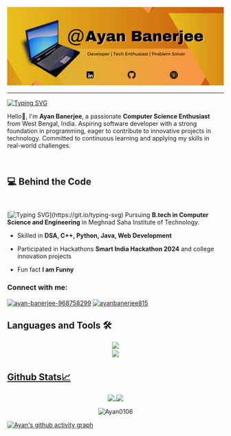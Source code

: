 <picture>
  <!-- dark theme -->
  <source media="(prefers-color-scheme: dark)" srcset="banner black new.png">
  <!-- light theme -->
  <source media="(prefers-color-scheme: light)" srcset="banner white.png">
  <img alt="banner" src="banner black new.png">
</picture>
<hr>

[![Typing SVG](https://readme-typing-svg.demolab.com?font=Press+Start+2P&size=25&pause=4000&color=54F715&width=800&height=60&lines=%24+sudo+introduce-me)](https://git.io/typing-svg)

Hello👋, I'm **Ayan Banerjee**, a passionate **Computer Science Enthusiast** from West Bengal, India. Aspiring software developer with a strong foundation in programming, eager to contribute to innovative projects in technology. Committed to continuous learning and applying my skills in real-world challenges.

<br>

## 💻 Behind the Code
<br>
<!--FFA500-->
<!--22d3ee-->

 [![Typing SVG](https://readme-typing-svg.demolab.com?font=Press+Start+2P&size=25&pause=1000&color=FFA500&width=1000&lines=Computer+Science+Enthusiast;Frontend+Developer;Passionate+Coder;Tech+Enthusiast;%26+Passionate+Canva+Visual+Designer;)](https://git.io/typing-svg)
Pursuing **B.tech in Computer Science and Engineering** in Meghnad Saha Institute of Technology.

- Skilled in **DSA, C++, Python, Java, Web Development**

- Participated in Hackathons **Smart India Hackathon 2024** and college innovation projects

- Fun fact **I am Funny**


<h3 align="left">Connect with me:</h3>
<p align="left">
<a href="https://linkedin.com/in/ayan-banerjee-968758299" target="blank"><img align="center" src="https://raw.githubusercontent.com/rahuldkjain/github-profile-readme-generator/master/src/images/icons/Social/linked-in-alt.svg" alt="ayan-banerjee-968758299" height="30" width="40" /></a>
<a href="https://instagram.com/ayanbanerjee815" target="blank"><img align="center" src="https://raw.githubusercontent.com/rahuldkjain/github-profile-readme-generator/master/src/images/icons/Social/instagram.svg" alt="ayanbanerjee815" height="30" width="40" /></a>
</p>

## Languages and Tools 🛠️

<a href="https://github.com/dampdigits#gh-dark-mode-only">
  <section align="center">
    <img src="https://skillicons.dev/icons?i=c,cpp,html,css,js,java,py,opencv,flask,mysql" />
    <br>
    <img src="https://skillicons.dev/icons?i=vscode,git,bash,powershell,ubuntu">
  </section>


## Github Stats📈

<!--Most used Languages-->
<p align="center">
  <a href="https://github.com/Ayan0106#gh-dark-mode-only">
    <img height=200 align="center" src="https://github-readme-stats.vercel.app/api?username=Ayan0106&show=reviews,discussions_started,discussions_answered,prs_merged,prs_merged_percentage,issues,contribs&rank_icon=github&show_icons=true&hide=reviews,discussions_answered,prs,prs_merged&theme=radical&hide_border=true#gh-dark-mode-only" />
  </a>
<a href="https://github.com/Ayan0106#gh-dark-mode-only">
  <img height=200 align="center" src="https://github-readme-stats.vercel.app/api/top-langs/?username=Ayan0106&layout=compact&langs_count=20&size_weight=0.4&theme=radical&hide_border=true&card_width=404#gh-dark-mode-only" />
</a>

  <!-- Github streak -->
<p align="center"><a><img align="center" src="https://github-readme-streak-stats.herokuapp.com/?user=Ayan0106&theme=dark" alt="Ayan0106" /><a/></p>
</p>

<!-- Activity Graph -->
[![Ayan's github activity graph](https://github-readme-activity-graph.vercel.app/graph?username=Ayan0106&theme=redical&hide_border=true#gh-dark-mode-only)](https://github.com/Ayan0106#gh-dark-mode-only)














